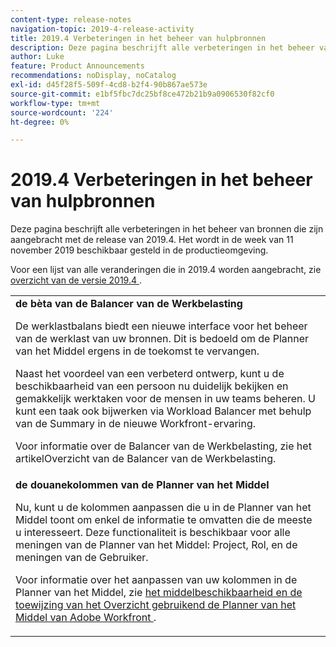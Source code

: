 ```yaml
---
content-type: release-notes
navigation-topic: 2019-4-release-activity
title: 2019.4 Verbeteringen in het beheer van hulpbronnen
description: Deze pagina beschrijft alle verbeteringen in het beheer van bronnen die zijn aangebracht met de release van 2019.4. Het wordt in de week van 11 november 2019 beschikbaar gesteld in de productieomgeving.
author: Luke
feature: Product Announcements
recommendations: noDisplay, noCatalog
exl-id: d45f28f5-509f-4cd8-b2f4-90b867ae573e
source-git-commit: e1bf5fbc7dc25bf8ce472b21b9a0906530f82cf0
workflow-type: tm+mt
source-wordcount: '224'
ht-degree: 0%

---
```


# 2019.4 Verbeteringen in het beheer van hulpbronnen

Deze pagina beschrijft alle verbeteringen in het beheer van bronnen die zijn aangebracht met de release van 2019.4. Het wordt in de week van 11 november 2019 beschikbaar gesteld in de productieomgeving.

Voor een lijst van alle veranderingen die in 2019.4 worden aangebracht, zie [&#x200B; overzicht van de versie 2019.4 &#x200B;](../../../../product-announcements/product-releases/quarterly-release-archive/2019.4-release-activity/2019-4-release-activity-overview.md).

<table style="table-layout:auto"> 
 <col> 
 <tbody> 
  <tr> 
   <td><strong> de bèta van de Balancer van de Werkbelasting </strong> <p>De werklastbalans biedt een nieuwe interface voor het beheer van de werklast van uw bronnen. Dit is bedoeld om de Planner van het Middel ergens in de toekomst te vervangen.</p> <p>Naast het voordeel van een verbeterd ontwerp, kunt u de beschikbaarheid van een persoon nu duidelijk bekijken en gemakkelijk werktaken voor de mensen in uw teams beheren. U kunt een taak ook bijwerken via Workload Balancer met behulp van de Summary in de nieuwe Workfront-ervaring.</p> <p>Voor informatie over de Balancer van de Werkbelasting, zie het artikelOverzicht van de Balancer van de Werkbelasting.</p> </td> 
  </tr> 
  <tr> 
   <td><strong> de douanekolommen van de Planner van het Middel </strong> <p>Nu, kunt u de kolommen aanpassen die u in de Planner van het Middel toont om enkel de informatie te omvatten die de meeste u interesseert. Deze functionaliteit is beschikbaar voor alle meningen van de Planner van het Middel: Project, Rol, en de meningen van de Gebruiker.</p> <p>Voor informatie over het aanpassen van uw kolommen in de Planner van het Middel, zie <a href="../../../../resource-mgmt/resource-planning/resource-availability-allocation-resource-planner.md" class="MCXref xref" xrefformat="{para}"> het middelbeschikbaarheid en de toewijzing van het Overzicht gebruikend de Planner van het Middel van Adobe Workfront </a>.</p> </td> 
  </tr> 
 </tbody> 
</table>
